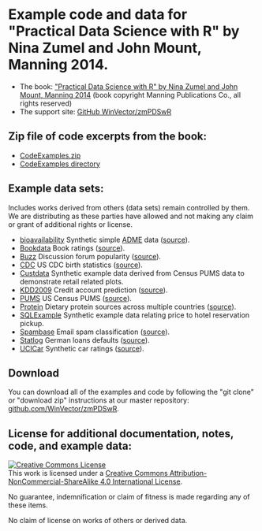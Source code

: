 # Example code and data for "Practical Data Science with R" by Nina Zumel and John Mount, Manning 2014.

 * The book: ["Practical Data Science with R" by Nina Zumel and John Mount, Manning 2014](http://www.manning.com/zumel/) (book copyright Manning Publications Co., all rights reserved)
 * The support site: [GitHub WinVector/zmPDSwR](https://github.com/WinVector/zmPDSwR)
 

## Zip file of code excerpts from the book:

 * [CodeExamples.zip](CodeExamples.zip)
 * [CodeExamples directory](CodeExamples)

## Example data sets:

Includes works derived from others (data sets) remain controlled by them.  We are distributing as these parties have allowed and not making any claim or grant of additional rights or license.

 * [bioavailability](bioavailability) Synthetic simple [ADME](http://en.wikipedia.org/wiki/ADME) data ([source](http://www.cyprotex.com/admepk/in-vitro-permeability/caco-2-permeability/)).
 * [Bookdata](Bookdata) Book ratings ([source](http://www.informatik.uni-freiburg.de/~cziegler/BX/)).
 * [Buzz](Buzz) Discussion forum popularity ([source](http://ama.liglab.fr/datasets/buzz/)).
 * [CDC](CDC) US CDC birth statistics ([source](http://www.cdc.gov/nchs/data_access/Vitalstatsonline.htm)).
 * [Custdata](Custdata) Synthetic example data derived from Census PUMS data to demonstrate retail related plots.
 * [KDD2009](KDD2009) Credit account prediction ([source](http://www.sigkdd.org/kdd-cup-2009-customer-relationship-prediction)).
 * [PUMS](PUMS) US Census PUMS ([source](http://www.census.gov/acs/www/data_documentation/pums_data/)).
 * [Protein](Protein) Dietary protein sources across multiple countries ([source](http://lib.stat.cmu.edu/DASL/Datafiles/Protein.html)).
 * [SQLExample](SQLExample) Synthetic example data relating price to hotel reservation pickup.
 * [Spambase](Spambase) Email spam classification ([source](http://archive.ics.uci.edu/ml/datasets/Spambase)).
 * [Statlog](Statlog) German loans defaults ([source](http://archive.ics.uci.edu/ml/machine-learning-databases/statlog/german/)).
 * [UCICar](UCICar) Synthetic car ratings ([source](http://archive.ics.uci.edu/ml/machine-learning-databases/car/)).


## Download

You can download all of the examples and code by following the "git clone" or "download zip" instructions at our master repository: [github.com/WinVector/zmPDSwR](https://github.com/WinVector/zmPDSwR).

## License for additional documentation, notes, code, and example data: 

<a rel="license" href="http://creativecommons.org/licenses/by-nc-sa/4.0/"><img alt="Creative Commons License" style="border-width:0" src="http://i.creativecommons.org/l/by-nc-sa/4.0/88x31.png" /></a><br />This work is licensed under a <a rel="license" href="http://creativecommons.org/licenses/by-nc-sa/4.0/">Creative Commons Attribution-NonCommercial-ShareAlike 4.0 International License</a>.

No guarantee, indemnification or claim of fitness is made regarding any of these items.

No claim of license on works of others or derived data.


